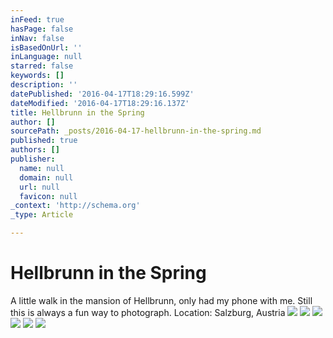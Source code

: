 ```yaml
---
inFeed: true
hasPage: false
inNav: false
isBasedOnUrl: ''
inLanguage: null
starred: false
keywords: []
description: ''
datePublished: '2016-04-17T18:29:16.599Z'
dateModified: '2016-04-17T18:29:16.137Z'
title: Hellbrunn in the Spring
author: []
sourcePath: _posts/2016-04-17-hellbrunn-in-the-spring.md
published: true
authors: []
publisher:
  name: null
  domain: null
  url: null
  favicon: null
_context: 'http://schema.org'
_type: Article

---
```

# Hellbrunn in the Spring

A little walk in the mansion of Hellbrunn, only had my phone with me. Still this is always a fun way to photograph. Location: Salzburg, Austria
![](https://the-grid-user-content.s3-us-west-2.amazonaws.com/40a1f496-fae1-48de-b6df-e0017cbeef32.jpg)
![](https://the-grid-user-content.s3-us-west-2.amazonaws.com/922690b1-2cb7-45a8-91a2-9c639dad13b2.jpg)
![](https://the-grid-user-content.s3-us-west-2.amazonaws.com/a11ee498-1931-4d4e-b524-0fd51d432bfd.jpg)
![](https://the-grid-user-content.s3-us-west-2.amazonaws.com/916a2b86-4c53-4b15-9d87-b711b0326f7b.jpg)
![](https://the-grid-user-content.s3-us-west-2.amazonaws.com/f620a70b-e0bd-484a-a63c-0d3c838dcd06.jpg)
![](https://the-grid-user-content.s3-us-west-2.amazonaws.com/72e92e34-538d-4e63-807e-c4818e147cf1.jpg)